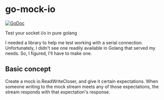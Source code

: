 # go-mock-io
[![GoDoc](https://img.shields.io/badge/godoc-reference-5272B4)](https://pkg.go.dev/github.com/tvanriper/go-mock-io#section-readme)

Test your socket i/o in pure golang

I needed a library to help me test working with a serial connection.  Unfortunately, I didn't see one readily available in Golang that served my needs.  So, I figured, I'll have to make one.

## Basic concept

Create a mock io.ReadWriteCloser, and give it certain expectations.  When someone writing to the mock stream meets any of those expectations, the stream responds with that expectation's response.

